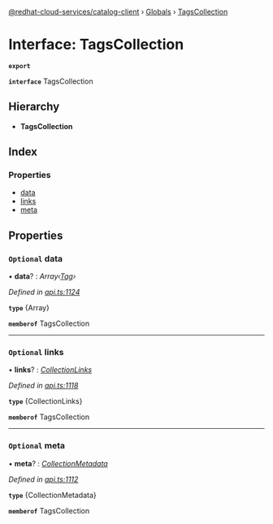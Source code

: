 [@redhat-cloud-services/catalog-client](../README.md) › [Globals](../globals.md) › [TagsCollection](tagscollection.md)

# Interface: TagsCollection

**`export`** 

**`interface`** TagsCollection

## Hierarchy

* **TagsCollection**

## Index

### Properties

* [data](tagscollection.md#optional-data)
* [links](tagscollection.md#optional-links)
* [meta](tagscollection.md#optional-meta)

## Properties

### `Optional` data

• **data**? : *Array‹[Tag](tag.md)›*

*Defined in [api.ts:1124](https://github.com/RedHatInsights/javascript-clients/blob/master/packages/catalog/api.ts#L1124)*

**`type`** {Array<Tag>}

**`memberof`** TagsCollection

___

### `Optional` links

• **links**? : *[CollectionLinks](collectionlinks.md)*

*Defined in [api.ts:1118](https://github.com/RedHatInsights/javascript-clients/blob/master/packages/catalog/api.ts#L1118)*

**`type`** {CollectionLinks}

**`memberof`** TagsCollection

___

### `Optional` meta

• **meta**? : *[CollectionMetadata](collectionmetadata.md)*

*Defined in [api.ts:1112](https://github.com/RedHatInsights/javascript-clients/blob/master/packages/catalog/api.ts#L1112)*

**`type`** {CollectionMetadata}

**`memberof`** TagsCollection
